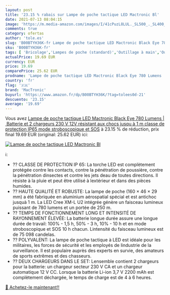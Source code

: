 ```yaml
---
layout: post
title: '23.15 % rabais sur Lampe de poche tactique LED Mactronic Bl'
date: 2021-07-13 08:04:15
image: 'https://m.media-amazon.com/images/I/41cPuzL8LUL._SL500_._SL400_.jpg'
comments: true
category: ofertas
author: 'tole.es'
slug: 'B00BTYH36K-fr Lampe de poche tactique LED Mactronic Black Eye 780 Lumens...'
sku: 'B00BTYH36K-fr'
tags: [ 'Bricolage','Lampes de poche (standard)','Outillage à main','Outillage à main et électroportatif','Torches','mactronic', ]
actualPrice: 19.69 EUR
currency: EUR
price: 19.69
comparePrice: 25.62 EUR
prodname: 'Lampe de poche tactique LED Mactronic Black Eye 780 Lumens | Batterie et 2 chargeurs  230 V  12V  résistant aux chocs jusqu à 1 m  classe de protection IP65  mode stroboscopique et SOS'
country: 'fr'
flag: '🇫🇷'
brand: 'MacTronic'
buyurl: 'https://www.amazon.fr/dp/B00BTYH36K/?tag=tolees0d-21'
descuento: '23.15'
average: '19.69'
---
```


Vous avez [Lampe de poche tactique LED Mactronic Black Eye 780 Lumens | Batterie et 2 chargeurs  230 V  12V  résistant aux chocs jusqu à 1 m  classe de protection IP65  mode stroboscopique et SOS](https://www.amazon.fr/dp/B00BTYH36K/?tag=tolees0d-21)  à  23.15 % de réduction, prix final  19.69 EUR (original: 25.62 EUR) ici:

[![Lampe de poche tactique LED Mactronic Bl](https://m.media-amazon.com/images/I/41cPuzL8LUL._SL500_._SL400_.jpg)](https://www.amazon.fr/dp/B00BTYH36K/?tag=tolees0d-21)

ℹ️:

- ?? CLASSE DE PROTECTION IP 65: La torche LED est complètement protégée contre les contacts, contre la pénétration de poussière, contre la pénétration dinsectes et contre les jets deau de toutes directions. Il résiste à la pluie et peut être utilisé à lextérieur et dans des pièces humides.
- ?? HAUTE QUALITÉ ET ROBUSTE: La lampe de poche (160 × 46 × 29 mm) a été fabriquée en aluminium aérospatial spécial et est antichoc jusquà 1 m. La LED Cree XM-L U2 intégrée génère un faisceau lumineux puissant de 780 lumens et un portée de 250 m.
- ?? TEMPS DE FONCTIONNEMENT LONG ET INTENSITÉ DE RAYONNEMENT ÉLEVÉE: La batterie longue durée assure une longue durée de travail: 100% - 1,5 h, 50% - 3 h, 10% - 10 h et en mode stroboscopique et SOS 10 h chacun. Lintensité du faisceau lumineux est de 75 098 candelas.
- ?? POLYVALENT: La lampe de poche tactique à LED est idéale pour les militaires, les forces de sécurité et les employés de lindustrie de la surveillance. Il est populaire auprès des experts en survie, des amateurs de sports extrêmes et des chasseurs.
- ?? DEUX CHARGEURS DANS LE SET: Lensemble contient 2 chargeurs pour la batterie: un chargeur secteur 230 V CA et un chargeur automatique 12 V CC. Lorsque la batterie Li-ion 3,7 V 2200 mAh est complètement déchargée, le temps de charge est de 4 à 6 heures.

[🛒 Achetez-le maintenant!!](https://www.amazon.fr/dp/B00BTYH36K/?tag=tolees0d-21)
